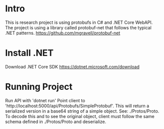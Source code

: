 # Intro
This is research project is using protobufs in C# and .NET Core WebAPI. The project is using a library called protobuf-net that follows the typical .NET patterns.
 https://github.com/mgravell/protobuf-net

# Install .NET
Download .NET Core SDK 
https://dotnet.microsoft.com/download


# Running Project
Run API with 'dotnet run'
Point client to 'http://localhost:5000/api/Protobufs/SimpleProtobuf'. This will return a serialized version in a base64 string of a simple object. See: ./Protos/Proto. To decode this and to see the original object, client must follow the same schema defined in ./Protos/Proto and deserialize.

